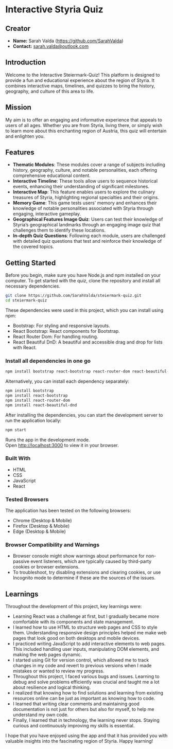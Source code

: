 # Interactive Styria Quiz

## Creator

- **Name:** Sarah Valda (https://github.com/SarahValda)
- **Contact:** sarah.valda@outlook.com

## Introduction

Welcome to the Interactive Steiermark-Quiz! This platform is designed to provide a fun and educational experience about the region of Styria. It combines interactive maps, timelines, and quizzes to bring the history, geography, and culture of this area to life.

## Mission

My aim is to offer an engaging and informative experience that appeals to users of all ages. Whether you are from Styria, living there, or simply wish to learn more about this enchanting region of Austria, this quiz will entertain and enlighten you.

## Features

- **Thematic Modules**: These modules cover a range of subjects including history, geography, culture, and notable personalities, each offering comprehensive educational content.
- **Interactive Timeline**: These tools allow users to sequence historical events, enhancing their understanding of significant milestones.
- **Interactive Map**: This feature enables users to explore the culinary treasures of Styria, highlighting regional specialties and their origins.
- **Memory Game**: This game tests users' memory and enhances their knowledge of notable personalities associated with Styria through engaging, interactive gameplay.
- **Geographical Features Image Quiz**: Users can test their knowledge of Styria’s geographical landmarks through an engaging image quiz that challenges them to identify these locations.
- **In-depth Quiz Questions**: Following each module, users are challenged with detailed quiz questions that test and reinforce their knowledge of the covered topics.

## Getting Started

Before you begin, make sure you have Node.js and npm installed on your computer. To get started with the quiz, clone the repository and install all necessary dependencies.

```bash
git clone https://github.com/SarahValda/steiermark-quiz.git
cd steiermark-quiz
````

These dependencies were used in this project, which you can install using npm:
- Bootstrap: For styling and responsive layouts.
- React Bootstrap: React components for Bootstrap.
- React Router Dom: For handling routing.
- React Beautiful DnD: A beautiful and accessible drag and drop for lists with React.

### Install all dependencies in one go
```bash
npm install bootstrap react-bootstrap react-router-dom react-beautiful-dnd
````
Alternatively, you can install each dependency separately:
```bash
npm install bootstrap
npm install react-bootstrap
npm install react-router-dom
npm install react-beautiful-dnd
````
After installing the dependencies, you can start the development server to run the application locally:
```bash
npm start
````
Runs the app in the development mode.\
Open [http://localhost:3000](http://localhost:3000) to view it in your browser.

### Built With
- HTML
- CSS
- JavaScript
- React 

### Tested Browsers
The application has been tested on the following browsers:

- Chrome (Desktop & Mobile)
- Firefox (Desktop & Mobile)
- Edge (Desktop & Mobile)

### Browser Compatibility and Warnings
- Browser console might show warnings about performance for non-passive event listeners, which are typically caused by third-party cookies or browser extensions. 
- To troubleshoot, try disabling extensions and clearing cookies, or use Incognito mode to determine if these are the sources of the issues.

## Learnings
Throughout the development of this project, key learnings were:
- Learning React was a challenge at first, but I gradually became more comfortable with its components and state management.
- I learned how to use HTML to structure web pages and CSS to style them. Understanding responsive design principles helped me make web pages that look good on both desktops and mobile devices.
- I practiced writing JavaScript to add interactive elements to web pages. This included handling user inputs, manipulating DOM elements, and making the web pages dynamic.
- I started using Git for version control, which allowed me to track changes in my code and revert to previous versions when I made mistakes or wanted to review my progress.
- Throughout this project, I faced various bugs and issues. Learning to debug and solve problems efficiently was crucial and taught me a lot about resilience and logical thinking.
- I realized that knowing how to find solutions and learning from existing resources online can be just as important as knowing how to code.
- I learned that writing clear comments and maintaining good documentation is not just for others but also for myself, to help me understand my own code.
- Finally, I learned that in technology, the learning never stops. Staying curious and continuously improving my skills is essential.

I hope that you have enjoyed using the app and that it has provided you with valuable insights into the fascinating region of Styria. Happy learning!